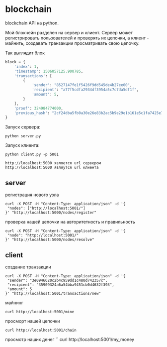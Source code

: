# blockchain

blockchain API на python.

Мой блокчейн разделен на сервер и клиент. 
Сервер может регистрировать пользователей и проверять их цепочки, 
a клиент - майнить, создавать транзакции просматривать свою цепочку.


Так выглядит блок
```python
block = {
    'index': 1,
    'timestamp': 1506057125.900785,
    'transactions': [
        {
            'sender': "8527147fe1f5426f9dd545de4b27ee00",
            'recipient': "a77f5cdfa2934df3954a5c7c7da5df1f",
            'amount': 5,
        }
    ],
    'proof': 324984774000,
    'previous_hash': "2cf24dba5fb0a30e26e83b2ac5b9e29e1b161e5c1fa7425e73043362938b9824"
}
```

Запуск сервера:
```
python server.py
```
Запуск клиента:
```
python client.py -p 5001
```


```
http://localhost:5000 является url сервером
http://localhost:5000 являутся url клиента
```
server 
------
регистрация нового узла
```
curl -X POST -H "Content-Type: application/json" -d '{
 "nodes": ["http://localhost:5001/"]
}' "http://localhost:5000/nodes/register"
```

проверка нашей цепочки на авторитетность и правильность 
```
curl -X POST -H "Content-Type: application/json" -d '{
 "node": "http://localhost:5001/"
}' "http://localhost:5000/nodes/resolve"
```


client
------ 

создание транзакции 
```
curl -X POST -H "Content-Type: application/json" -d '{
 "sender": "3e0946620c2b4c959dd1c480d742357c",
 "recipient": "35909324a6a54bba9451cb0d4632f393",
 "amount": 5
}' "http://localhost:5001/transactions/new"
```
майнинг

```
curl http://localhost:5001/mine
```

просморт нашей цепочки
```
curl http://localhost:5001/chain
```

просмотр наших денег
``
curl http://localhost:5001/my_money
```
